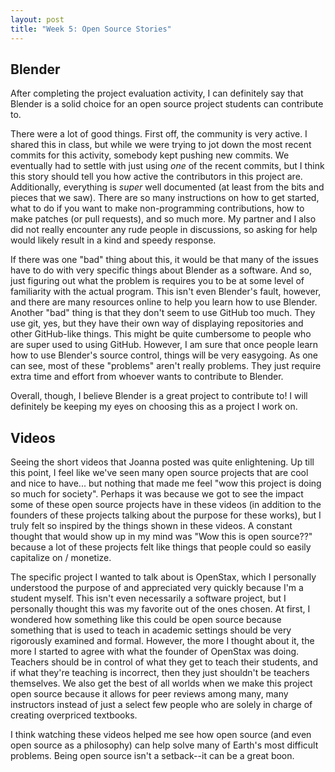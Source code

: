 ```yaml
---
layout: post
title: "Week 5: Open Source Stories"
---
```


## Blender

After completing the project evaluation activity, I can definitely say that Blender is a solid choice for an open source project students can contribute to.

<!--more-->

There were a lot of good things. First off, the community is very active. I shared this in class, but while we were trying to jot down the most recent commits for this activity, somebody kept pushing new commits. We eventually had to settle with just using *one* of the recent commits, but I think this story should tell you how active the contributors in this project are. Additionally, everything is *super* well documented (at least from the bits and pieces that we saw). There are so many instructions on how to get started, what to do if you want to make non-programming contributions, how to make patches (or pull requests), and so much more. My partner and I also did not really encounter any rude people in discussions, so asking for help would likely result in a kind and speedy response. 

If there was one "bad" thing about this, it would be that many of the issues have to do with very specific things about Blender as a software. And so, just figuring out what the problem is requires you to be at some level of familiarity with the actual program. This isn't even Blender's fault, however, and there are many resources online to help you learn how to use Blender. Another "bad" thing is that they don't seem to use GitHub too much. They use git, yes, but they have their own way of displaying repositories and other GitHub-like things. This might be quite cumbersome to people who are super used to using GitHub. However, I am sure that once people learn how to use Blender's source control, things will be very easygoing. As one can see, most of these "problems" aren't really problems. They just require extra time and effort from whoever wants to contribute to Blender. 

Overall, though, I believe Blender is a great project to contribute to! I will definitely be keeping my eyes on choosing this as a project I work on. 

## Videos

Seeing the short videos that Joanna posted was quite enlightening. Up till this point, I feel like we've seen many open source projects that are cool and nice to have... but nothing that made me feel "wow this project is doing so much for society". Perhaps it was because we got to see the impact some of these open source projects have in these videos (in addition to the founders of these projects talking about the purpose for these works), but I truly felt so inspired by the things shown in these videos. A constant thought that would show up in my mind was "Wow this is open source??" because a lot of these projects felt like things that people could so easily capitalize on / monetize. 

The specific project I wanted to talk about is OpenStax, which I personally understood the purpose of and appreciated very quickly because I'm a student myself. This isn't even necessarily a software project, but I personally thought this was my favorite out of the ones chosen. At first, I wondered how something like this could be open source because something that is used to teach in academic settings should be very rigorously examined and formal. However, the more I thought about it, the more I started to agree with what the founder of OpenStax was doing. Teachers should be in control of what they get to teach their students, and if what they're teaching is incorrect, then they just shouldn't be teachers themselves. We also get the best of all worlds when we make this project open source because it allows for peer reviews among many, many instructors instead of just a select few people who are solely in charge of creating overpriced textbooks. 

I think watching these videos helped me see how open source (and even open source as a philosophy) can help solve many of Earth's most difficult problems. Being open source isn't a setback--it can be a great boon. 


